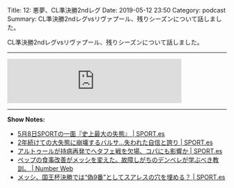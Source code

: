 Title: 12: 悪夢、CL準決勝2ndレグ
Date: 2019-05-12 23:50
Category: podcast
Summary: CL準決勝2ndレグvsリヴァプール、残りシーズンについて話しました。

CL準決勝2ndレグvsリヴァプール、残りシーズンについて話しました。

---

<iframe src="https://anchor.fm/barcafm/embed/episodes/12-CL2nd-e40l64" height="102px" width="400px" frameborder="0" scrolling="no"></iframe>

---

**Show Notes:**

- [5月8日SPORTの一面『史上最大の失態』 \| SPORT\.es](https://sport-japanese.com/barcelona/news/id/23667)
- [2年続けての大失態に崩壊するバルサ\.\.\.失われた自信と誇り \| SPORT\.es](https://sport-japanese.com/barcelona/news/id/23694)
- [アルトゥールが持病再発でヘタフェ戦を欠場、コパにも影響か \| SPORT\.es](https://sport-japanese.com/barcelona/news/id/23724)
- [ペップの食事改善がメッシを変えた。故障しがちのデンベレが学ぶべき教訓。 \| Number Web](https://number.bunshun.jp/articles/-/839242)
- [メッシ、国王杯決勝では“偽9番”としてスアレスの穴を埋める？ \| SPORT\.es](https://sport-japanese.com/barcelona/news/id/23741)
